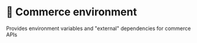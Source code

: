 # 💸 Commerce environment

Provides environment variables and "external" dependencies for commerce APIs
